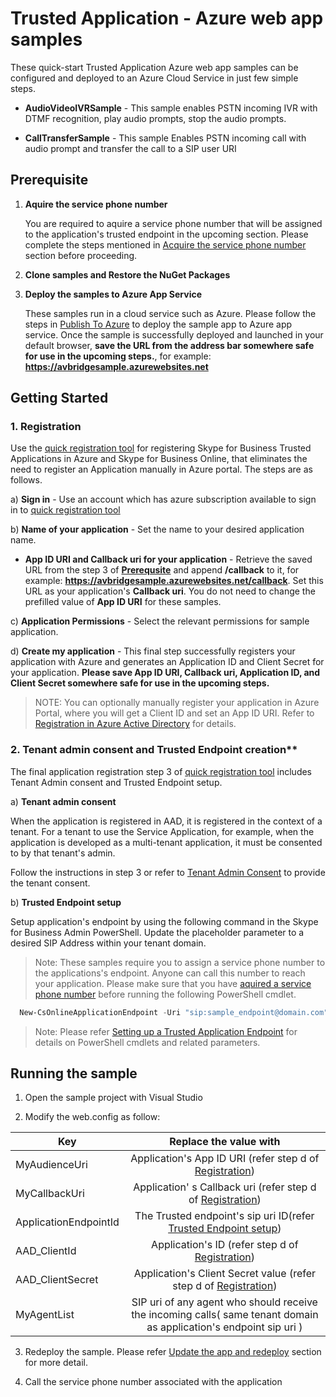 # Trusted Application - Azure web app samples

These quick-start Trusted Application Azure web app samples can be configured and deployed to an Azure Cloud Service in just few simple steps. 

- **AudioVideoIVRSample** - This sample enables PSTN incoming IVR with DTMF recognition, play audio prompts, stop the audio prompts.

- **CallTransferSample** - This sample Enables PSTN incoming call with audio prompt and transfer the call  to a SIP user URI

## Prerequisite 

1. **Aquire the service phone number**
   
    You are required to aquire a service phone number that will be assigned to the application's trusted endpoint in the upcoming section. Please complete the steps mentioned in [Acquire the service phone number](TODO) section before proceeding.

2. **Clone samples and Restore the NuGet Packages**
3. **Deploy the samples to Azure App Service** 

    These samples run in a cloud service such as Azure. Please follow the steps in [Publish To Azure](https://docs.microsoft.com/en-us/azure/app-service-web/app-service-web-get-started-dotnet#publish-to-azure) to deploy the sample app to Azure app service. Once the sample is successfully deployed and launched in your default browser, **save the URL from the address bar somewhere safe for use in the upcoming steps.**, for example: **https://avbridgesample.azurewebsites.net** 

## Getting Started
<a name="Registration"></a>
### 1. Registration

Use the [quick registration tool](https://aka.ms/skypeappregistration) for registering Skype for Business Trusted Applications in Azure and Skype for Business Online, that eliminates the need to register an Application manually in Azure portal. The steps are as follows.

a) **Sign in** - Use an account which has azure subscription available to sign in to [quick registration tool](https://aka.ms/skypeappregistration)

b) **Name of your application** - Set the name to  your desired application name.
- **App ID URI and Callback uri for your application** - Retrieve the saved URL from the step 3 of **[Prerequsite](TODO)** and append **/callback** to it, for example: **https://avbridgesample.azurewebsites.net/callback**. Set this URL as your application's **Callback uri**. You do not need to change the prefilled value of **App ID URI** for these samples. 

c) **Application Permissions** - Select the relevant permissions for sample application.

d) **Create my application** - This final step successfully registers your application with Azure and generates an Application ID and Client Secret for your application. **Please save  App ID URI, Callback uri, Application ID, and Client Secret somewhere safe for use in the upcoming steps.**

>NOTE: You can optionally manually register your application in Azure Portal, where you will get a Client ID and set an App ID URI. Refer to [Registration in Azure Active Directory](https://github.com/OfficeDev/skype-docs/blob/master/Skype/Trusted-Application-API/docs/RegistrationInAzureActiveDirectory.md) for details.

<a name="Provisioning"></a>
### 2.  Tenant admin consent and Trusted Endpoint creation**

The final application registration step 3 of [quick registration tool](https://aka.ms/skypeappregistration)   includes Tenant Admin consent and Trusted Endpoint setup.

a) **Tenant admin consent**

When the application is registered in AAD, it is registered in the context of a tenant.  For a tenant to use the Service Application, for example, when the application is developed as a multi-tenant application, it must be consented to by that tenant's admin. 
    
Follow the instructions in step 3 or refer to [Tenant Admin Consent](https://github.com/OfficeDev/skype-docs/blob/master/Skype/Trusted-Application-API/docs/TenantAdminConsent.md) to provide the tenant consent.
    
b) **Trusted Endpoint setup**
      
Setup application's endpoint by using the following command in the Skype for Business Admin PowerShell. Update the placeholder parameter to a desired SIP Address within your tenant domain.
    
>Note: These samples require you to assign a service phone number to the applications's endpoint. Anyone can call this number to reach  your application. Please make sure that you have [aquired a service phone number](TODO) before running the following PowerShell cmdlet. 
    
```PowerShell
  New-CsOnlineApplicationEndpoint -Uri "sip:sample_endpoint@domain.com" -ApplicationId "Your_Application_ID" -Name "avbridgesample" -PhoneNumber Your_Service_Number
```
    
>Note: Please refer [Setting up a Trusted Application Endpoint](./TrustedApplicationEndpoint.md) for details on PowerShell cmdlets and related parameters. 

## Running the sample

1. Open the sample project with Visual Studio

2. Modify the web.config as follow:
    
    
| Key  |  Replace the value with  |
| ------------- |:-------------:|
| MyAudienceUri   |  Application's App ID URI (refer step d of [Registration](#Registration)) 
|MyCallbackUri |   Application' s Callback uri (refer step d of [Registration](#Registration))  
| ApplicationEndpointId |   The Trusted endpoint's sip uri ID(refer [Trusted Endpoint setup](#Provisioning))  |
| AAD_ClientId |   Application's ID (refer step d of [Registration](#Registration))     |
| AAD_ClientSecret |   Application's Client Secret value (refer step d of [Registration](#Registration))    |
|MyAgentList|  SIP uri of any agent who should receive the incoming calls( same tenant domain as application's endpoint sip uri )|

3. Redeploy the sample. Please refer [Update the app and redeploy](https://docs.microsoft.com/en-us/azure/app-service-web/app-service-web-get-started-dotnet#update-the-app-and-redeploy) section for more detail.

4. Call the service phone number associated with the application 